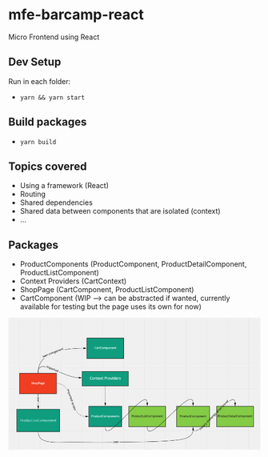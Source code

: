 # mfe-barcamp-react
Micro Frontend using React

## Dev Setup
Run in each folder:
- `yarn && yarn start`

## Build packages
- `yarn build`

## Topics covered
- Using a framework (React)
- Routing
- Shared dependencies
- Shared data between components that are isolated (context)
- ...

## Packages
- ProductComponents (ProductComponent, ProductDetailComponent, ProductListComponent)
- Context Providers (CartContext)
- ShopPage (CartComponent, ProductListComponent)
- CartComponent (WIP --> can be abstracted if wanted, currently available for testing but the page uses its own for now)

![Diagram](./assets/diagram.png)
